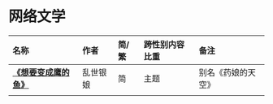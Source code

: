 # 网络文学

| 名称 | 作者 | 简/繁 | 跨性别内容比重 | 备注 |
| :--- | :--- | :--- | :--- | :--- |
| [**《想要变成鹰的鱼》**](https://book.sfacg.com/Novel/48251/) | 乱世银娘 | 简 | 主题 | 别名《药娘的天空》 |
|  |  |  |  |  |

